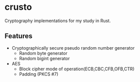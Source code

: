 # crusto
Cryptography implementations for my study in Rust.

## Features
- Cryptographically secure pseudo random number generator
    - Random byte generator
    - Random bigint generator
- AES
    - Block cipher mode of operation(ECB,CBC,CFB,OFB,CTR)
    - Padding (PKCS #7)